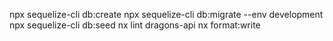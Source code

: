 npx sequelize-cli db:create
npx sequelize-cli db:migrate --env development
npx sequelize-cli db:seed
nx lint dragons-api
nx format:write
